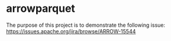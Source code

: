 # arrowparquet

The purpose of this project is to demonstrate the following issue: https://issues.apache.org/jira/browse/ARROW-15544
